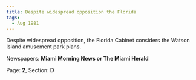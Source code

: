 ```yaml
---  
title: Despite widespread opposition the Florida  
tags:  
  - Aug 1981  
---  
```

  
Despite widespread opposition, the Florida Cabinet considers the Watson Island amusement park plans.  
  
Newspapers: **Miami Morning News or The Miami Herald**  
  
Page: **2**, Section: **D** 
